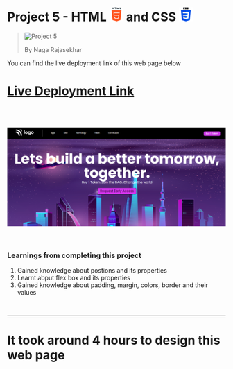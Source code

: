# Project 5 - HTML ![HTML Logo](./HTML_logo.png) and CSS ![CSS logo](./CSS_logo.png)

> ![Project 5](https://img.shields.io/badge/Project-5-brightgreen)
>
> By Naga Rajasekhar

You can find the live deployment link of this web page below

# [Live Deployment Link](https://daotokenlanding.netlify.app/)

<br/>
<br/>

![Preview](./preview_dao_token.png)

<br/>

### Learnings from completing this project

1. Gained knowledge about postions and its properties<br/>
2. Learnt abput flex box and its properties
3. Gained knowledge about padding, margin, colors, border and their values

<br>

<hr>

# It took around 4 hours to design this web page
